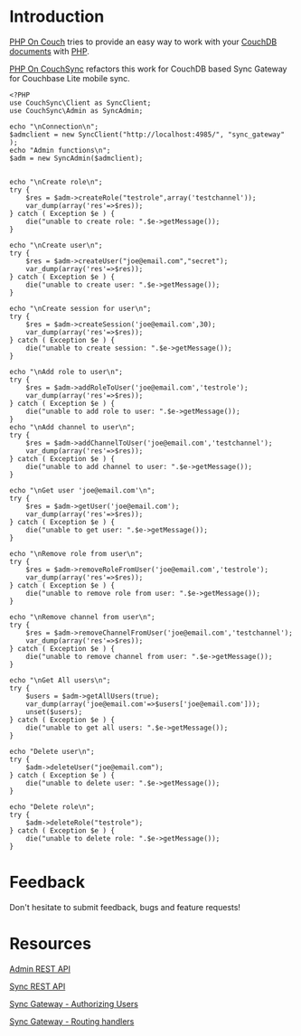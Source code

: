 Introduction
============

[PHP On Couch](http://github.com/dready92/PHP-on-Couch/) tries to provide an easy way to work with your [CouchDB](http://couchdb.apache.org) [documents](http://wiki.apache.org/couchdb/HTTP_Document_API) with [PHP](http://php.net). 

[PHP On CouchSync](https://github.com/mryellow/PHP-on-CouchSync) refactors this work for CouchDB based Sync Gateway for Couchbase Lite mobile sync.





    <?PHP
	use CouchSync\Client as SyncClient;
	use CouchSync\Admin as SyncAdmin;

	echo "\nConnection\n";
	$admclient = new SyncClient("http://localhost:4985/", "sync_gateway" );
	echo "Admin functions\n";
	$adm = new SyncAdmin($admclient);


	echo "\nCreate role\n";
	try {
		$res = $adm->createRole("testrole",array('testchannel'));
		var_dump(array('res'=>$res));
	} catch ( Exception $e ) {
		die("unable to create role: ".$e->getMessage());
	}

	echo "\nCreate user\n";
	try {
		$res = $adm->createUser("joe@email.com","secret");
		var_dump(array('res'=>$res));
	} catch ( Exception $e ) {
		die("unable to create user: ".$e->getMessage());
	}

	echo "\nCreate session for user\n";
	try {
		$res = $adm->createSession('joe@email.com',30);
		var_dump(array('res'=>$res));
	} catch ( Exception $e ) {
		die("unable to create session: ".$e->getMessage());
	}

	echo "\nAdd role to user\n";
	try {
		$res = $adm->addRoleToUser('joe@email.com','testrole');
		var_dump(array('res'=>$res));
	} catch ( Exception $e ) {
		die("unable to add role to user: ".$e->getMessage());
	}
	echo "\nAdd channel to user\n";
	try {
		$res = $adm->addChannelToUser('joe@email.com','testchannel');
		var_dump(array('res'=>$res));
	} catch ( Exception $e ) {
		die("unable to add channel to user: ".$e->getMessage());
	}

	echo "\nGet user 'joe@email.com'\n";
	try {
		$res = $adm->getUser('joe@email.com');
		var_dump(array('res'=>$res));
	} catch ( Exception $e ) {
		die("unable to get user: ".$e->getMessage());
	}

	echo "\nRemove role from user\n";
	try {
		$res = $adm->removeRoleFromUser('joe@email.com','testrole');
		var_dump(array('res'=>$res));
	} catch ( Exception $e ) {
		die("unable to remove role from user: ".$e->getMessage());
	}

	echo "\nRemove channel from user\n";
	try {
		$res = $adm->removeChannelFromUser('joe@email.com','testchannel');
		var_dump(array('res'=>$res));
	} catch ( Exception $e ) {
		die("unable to remove channel from user: ".$e->getMessage());
	}

	echo "\nGet All users\n";
	try {
		$users = $adm->getAllUsers(true);
		var_dump(array('joe@email.com'=>$users['joe@email.com']));
		unset($users);
	} catch ( Exception $e ) {
		die("unable to get all users: ".$e->getMessage());
	}

	echo "Delete user\n";
	try {
		$adm->deleteUser("joe@email.com");
	} catch ( Exception $e ) {
		die("unable to delete user: ".$e->getMessage());
	}

	echo "Delete role\n";
	try {
		$adm->deleteRole("testrole");
	} catch ( Exception $e ) {
		die("unable to delete role: ".$e->getMessage());
	}


        
Feedback
========

Don't hesitate to submit feedback, bugs and feature requests!

Resources
=========

[Admin REST API](http://docs.couchbase.com/sync-gateway/#admin-rest-api)

[Sync REST API](http://developer.couchbase.com/mobile/develop/references/couchbase-lite/rest-api/index.html)

[Sync Gateway - Authorizing Users](http://developer.couchbase.com/mobile/develop/guides/sync-gateway/administering-sync-gateway/authorizing-users/index.html)

[Sync Gateway - Routing handlers](https://github.com/couchbase/sync_gateway/blob/master/src/github.com/couchbaselabs/sync_gateway/rest/routing.go#L91)
